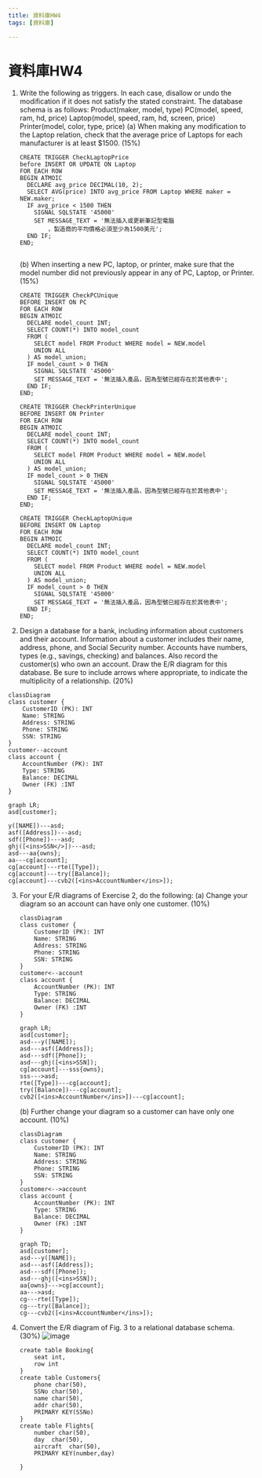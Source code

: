 ```yaml
---
title: 資料庫HW4
tags: [資料庫]

---
```


# 資料庫HW4
1. Write the following as triggers. In each case, disallow or undo the modification if it does not satisfy the stated constraint. The database schema is as follows:
    Product(maker, model, type)
    PC(model, speed, ram, hd, price)
    Laptop(model, speed, ram, hd, screen, price)
    Printer(model, color, type, price)
    (a) When making any modification to the Laptop relation, check that the average price of Laptops for each manufacturer is at least $1500. (15%)
    ```sql=1
    CREATE TRIGGER CheckLaptopPrice
    before INSERT OR UPDATE ON Laptop
    FOR EACH ROW
    BEGIN ATMOIC
      DECLARE avg_price DECIMAL(10, 2);
      SELECT AVG(price) INTO avg_price FROM Laptop WHERE maker = NEW.maker;
      IF avg_price < 1500 THEN
        SIGNAL SQLSTATE '45000'
        SET MESSAGE_TEXT = '無法插入或更新筆記型電腦
			，製造商的平均價格必須至少為1500美元';
      END IF;
    END;

    
    ```
    (b) When inserting a new PC, laptop, or printer, make sure that the model number did not previously appear in any of PC, Laptop, or Printer. (15%)
    ```sql=1
    CREATE TRIGGER CheckPCUnique
    BEFORE INSERT ON PC
    FOR EACH ROW
    BEGIN ATMOIC
      DECLARE model_count INT;
      SELECT COUNT(*) INTO model_count
      FROM (
        SELECT model FROM Product WHERE model = NEW.model
        UNION ALL
      ) AS model_union;
      IF model_count > 0 THEN
        SIGNAL SQLSTATE '45000'
        SET MESSAGE_TEXT = '無法插入產品，因為型號已經存在於其他表中';
      END IF;
    END;
	```
	```sql=1
	CREATE TRIGGER CheckPrinterUnique
    BEFORE INSERT ON Printer
    FOR EACH ROW
    BEGIN ATMOIC
      DECLARE model_count INT;
      SELECT COUNT(*) INTO model_count
      FROM (
        SELECT model FROM Product WHERE model = NEW.model
        UNION ALL
      ) AS model_union;
      IF model_count > 0 THEN
        SIGNAL SQLSTATE '45000'
        SET MESSAGE_TEXT = '無法插入產品，因為型號已經存在於其他表中';
      END IF;
    END;
	```
	```sql=
	CREATE TRIGGER CheckLaptopUnique
    BEFORE INSERT ON Laptop
    FOR EACH ROW
    BEGIN ATMOIC
      DECLARE model_count INT;
      SELECT COUNT(*) INTO model_count
      FROM (
        SELECT model FROM Product WHERE model = NEW.model
        UNION ALL
      ) AS model_union;
      IF model_count > 0 THEN
        SIGNAL SQLSTATE '45000'
        SET MESSAGE_TEXT = '無法插入產品，因為型號已經存在於其他表中';
      END IF;
    END;
    ```
2. Design a database for a bank, including information about customers and their account. Information about a customer includes their name, address, phone, and Social Security number. Accounts have numbers, types (e.g., savings, checking) and balances. Also record the customer(s) who own an account. Draw the E/R diagram for this database. Be sure to include arrows where appropriate, to indicate the multiplicity of a relationship. (20%)
```mermaid
classDiagram 
class customer {
	CustomerID (PK): INT
	Name: STRING
	Address: STRING
	Phone: STRING
	SSN: STRING
}
customer--account
class account {
	AccountNumber (PK): INT
	Type: STRING
	Balance: DECIMAL
	Owner (FK) :INT
}
```
```mermaid
graph LR; 
asd[customer];

y([NAME])---asd;
asf([Address])---asd;
sdf([Phone])---asd;
ghj([<ins>SSN</>])---asd;
asd---aa{owns};
aa---cg[account];
cg[account]---rte([Type]);
cg[account]---try([Balance]);
cg[account]---cvb2([<ins>AccountNumber</ins>]);
```

3.  For your E/R diagrams of Exercise 2, do the following:
	(a) Change your diagram so an account can have only one customer. (10%)
	```mermaid
	classDiagram 
	class customer {
		CustomerID (PK): INT
		Name: STRING
		Address: STRING
		Phone: STRING
		SSN: STRING
	}
	customer<--account
	class account {
		AccountNumber (PK): INT
		Type: STRING
		Balance: DECIMAL
		Owner (FK) :INT
	}
	
	```
	```mermaid
	graph LR; 
	asd[customer];
	asd---y([NAME]);
	asd---asf([Address]);
	asd---sdf([Phone]);
	asd---ghj([<ins>SSN]);
	cg[account]---sss{owns};
	sss--->asd;
	rte([Type])---cg[account];
	try([Balance])---cg[account];
	cvb2([<ins>AccountNumber</ins>])---cg[account];
	```
	(b) Further change your diagram so a customer can have only one account. (10%)
	```mermaid
	classDiagram 
	class customer {
		CustomerID (PK): INT
		Name: STRING
		Address: STRING
		Phone: STRING
		SSN: STRING
	}
	customer<-->account
	class account {
		AccountNumber (PK): INT
		Type: STRING
		Balance: DECIMAL
		Owner (FK) :INT
	}
	```
	```mermaid
	graph TD; 
	asd[customer];
	asd---y([NAME]);
	asd---asf([Address]);
	asd---sdf([Phone]);
	asd---ghj([<ins>SSN]);
	aa{owns}--->cg[account];
	aa--->asd;
	cg---rte([Type]);
	cg---try([Balance]);
	cg---cvb2([<ins>AccountNumber</ins>]);
	```
4. Convert the E/R diagram of Fig. 3 to a relational database schema. (30%)
	![image](BJwo-DCm6.png)
	```sql=1
	create table Booking{
		seat int,
		row int
	}
	create table Customers{
		phone char(50),
		SSNo char(50),
		name char(50),
		addr char(50),
		PRIMARY KEY(SSNo)
	}
	create table Flights{
		number char(50),
		day  char(50),
		aircraft  char(50),
		PRIMARY KEY(number,day)
		
	}
	```
